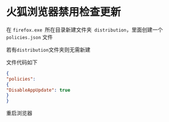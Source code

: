# 火狐浏览器禁用检查更新

在 `firefox.exe `所在目录新建文件夹` distribution`，里面创建一个 `policies.json` 文件

若有`distribution`文件夹则无需新建

文件代码如下

```json
{
"policies": 
{
"DisableAppUpdate": true
}
}

```

重启浏览器